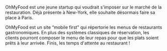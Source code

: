 OhMyFood est une jeune startup qui voudrait s'imposer sur le marché de la restauration. 
Déjà présente à New-York, elle souhaite désormais faire sa place à Paris. 

OhMyFood est un site “mobile first” qui répertorie les menus de restaurants gastronomiques. En plus des systèmes classiques de réservation, les clients pourront composer le menu de leur repas pour que les plats soient prêts à leur arrivée. Finis, les temps d'attente au restaurant !